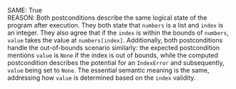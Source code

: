 SAME: True  
REASON: Both postconditions describe the same logical state of the program after execution. They both state that `numbers` is a list and `index` is an integer. They also agree that if the `index` is within the bounds of `numbers`, `value` takes the value at `numbers[index]`. Additionally, both postconditions handle the out-of-bounds scenario similarly: the expected postcondition mentions `value` is `None` if the index is out of bounds, while the computed postcondition describes the potential for an `IndexError` and subsequently, `value` being set to `None`. The essential semantic meaning is the same, addressing how `value` is determined based on the `index` validity.